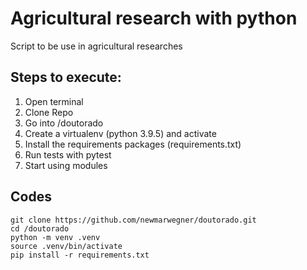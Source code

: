 # Agricultural research with python 
Script to be use in agricultural researches

## Steps to execute:
1. Open terminal
2. Clone Repo
3. Go into /doutorado
4. Create a virtualenv (python 3.9.5) and activate   
5. Install the requirements packages (requirements.txt)
6. Run tests with pytest   
7. Start using modules

## Codes
```
git clone https://github.com/newmarwegner/doutorado.git
cd /doutorado
python -m venv .venv
source .venv/bin/activate
pip install -r requirements.txt
